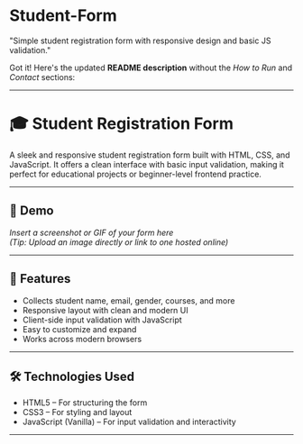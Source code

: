 # Student-Form
"Simple student registration form with responsive design and basic JS validation."

Got it! Here's the updated **README description** without the *How to Run* and *Contact* sections:

---

# 🎓 Student Registration Form

A sleek and responsive student registration form built with HTML, CSS, and JavaScript. It offers a clean interface with basic input validation, making it perfect for educational projects or beginner-level frontend practice.

---

## 📸 Demo

*Insert a screenshot or GIF of your form here*  
*(Tip: Upload an image directly or link to one hosted online)*

---

## 🚀 Features

- Collects student name, email, gender, courses, and more  
- Responsive layout with clean and modern UI  
- Client-side input validation with JavaScript  
- Easy to customize and expand  
- Works across modern browsers  

---

## 🛠️ Technologies Used

- HTML5 – For structuring the form  
- CSS3 – For styling and layout  
- JavaScript (Vanilla) – For input validation and interactivity  

---
